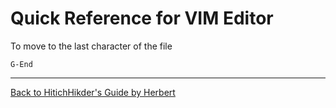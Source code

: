 # Quick Reference for VIM Editor

To move to the last character of the file

```
G-End
```

***

[Back to HitichHikder's Guide by Herbert](README.md)